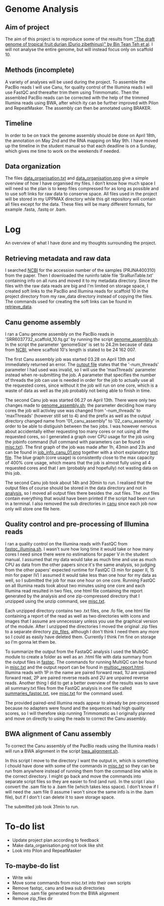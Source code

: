 # Genome Analysis

## Aim of project
The aim of this project is to reproduce some of the results from ["The draft genome of tropical fruit durian (Durio zibethinus)" by Bin Tean Teh et al](https://www.nature.com/articles/ng.3972/). I will not analyse the entire genome, but will instead focus only on scaffold 10.

## Methods (incomplete)
A variety of analyses will be used during the project. To assemble the PacBio reads I will use Canu, for quality control of the Illumina reads I will use FastQC and thereafter trim them using Trimmomatic. Then the assembled PacBio reads can be corrected with the help of the trimmed Illumina reads using BWA, after which ity can be further improved with Pilon and RepeatMasker. The assembly can then be annotated using BRAKER.

## Timeline
In order to be on track the genome assembly should be done on April 18th, the annotation on May 2nd and the RNA mapping on May 9th. I have moved up the timeline in the student manual so that each deadline is on a Sunday, which gives me time to work on the weekends if needed.

## Data organization
The files [data_organisation.txt](data_organisation.txt) and [data_organisation.png](data_organisation.png) give a simple overview of how I have organised my files.
I don’t know how much space I will need so the plan is to keep files compressed for as long as possible and to use soft links for raw data to conserve space. All files used in the project will be stored in my UPPMAX directory while this git repository will contain all files except for the data. These files will be many different formats, for example .fasta, .fastq or .bam.

# Log
An overview of what I have done and my thoughts surrounding the project.

## Retrieving metadata and raw data
I searched [NCBI](https://www.ncbi.nlm.nih.gov/sra) for the accession number of the samples (PRJNA400310) from the paper. Then I downloaded the runinfo table file ‘SraRunTable.txt’ containing info on all runs and moved it to my metadata directory.
Since the files with the raw data reads are big and I'm limited on storage space, I created soft links to the PacBio and Illumina reads for scaffold 10 in the project directory from my raw_data directory instead of copying the files. The commands used for creating the soft links can be found in [retrieve_data](code/retrieve_data). 

## Canu genome assembly
I ran a Canu genome assembly on the PacBio reads in 'SRR6037732_scaffold_10.fq.gz' by running the script [genome_assembly.sh](code/genome_assembly.sh). In the script the parameter 'genomeSize' is set to 24.2m because of data from [NCBI](https://www.ncbi.nlm.nih.gov/Traces/wgs/NSDW01?display=contigs), where scaffold 10's length is stated to be 24 162 007.

The first Canu assembly job was started 03.28 on April 13th and immediately returned an error. The [output file](analysis/genome_assembly/canu/01_canu_assembly.out) states that the '-num_threads' parameter I had used was invalid, so I will use the 'maxThreads' parameter instead when re-submitting the job. A parameter that specifies the number of threads the job can use is needed in order for the job to actually use all the requested cores, since without it the job will run on one core, which is a waste of data as well as the job probably not being able to finish in time.

The second Canu job was started 06.27 on April 13th. There were only two changes made to [genome_assembly.sh](code/genome_assembly.sh); the parameter deciding how many cores the job will activley use was changed from '-num_threads' to 'maxThreads' (however still set to 4) and the prefix as well as the output directory changed name from '01_canu_assembly" to '02_canu_assembly' in order to be able to distiguish between the two jobs.
I was however nervous about accidentally either requesting too many cores or not using all the requested cores, so I generated a graph over CPU usage for the job using the jobinfo command (full command with parameters can be found in [misc.txt](code/misc.txt)). The first graph of the job was made after 1h, 43min and 23s and can be found in [job_info_canu_01.png](job_info/job_info_canu_01.png) together with a short explanatory [text file](job_info/job_info_canu.txt). The blue graph (core usage) is consistently close to the max capacity of 400% core usage, which means that the job is almost fully using all 4 requested cores and that I am (probably and hopefully) not wasting data on this job.

The second Canu job took about 14h and 30min to run. I realised that the output files of course should be stored in the data directory and not in [analysis](analysis/), so I moved all output files there besides the .out files. The .out files contain everything that would have been printed if the script had been run in a terminal. I also removed the sub directories in [canu](analysis/genome_assembly/canu/) since each job now only will store one file here.

## Quality control and pre-processing of Illumina reads
I ran a quality control on the Illumina reads with FastQC from [fastqc_illumina.sh](code/fastqc_illumina.sh). I wasn't sure how long time it would take or how many cores I need since there were no estimations for paper V in the student manual. I assumed that my data would take as much time and use as much CPU as data from the other papers since it's the same analysis, so judging from the other papers' expected runtime for FastQC (3 min for paper II, 15 min for paper IV) I assumed it would take less than one hour for my data as well, so I submitted the job for max one hour on one core.
Running FastQC on all Illumina reads took about two minutes using one core and each Illumina read resulted in two files, one html file containing the report generated by the analysis and one zip-compressed directory that I unzipped using the unzip command, see [misc.txt](code/misc.txt).

Each unzipped directory contains two .txt files, one .fo file, one html file containing a report of the read as well as two directories with icons and images that I assume are unnecessary unless you use the graphical version of the module.
After I unzipped the directories I moved the original .zip files to a separate directory [zip_files](analysis/pre_processing/fastqc/zip_files/), although I don't think I need them any more so I could as easily have deleted them. Currently I think I'm fine on storage so I'm gonna let them be.

To summarize the output from the FastaQC analysis I used the MultiQC module to create a folder as well as an .html file with data summary from the output files in [fastqc](analysis/pre_processing/fastqc/). The commands for running MultiQC can be found in [misc.txt](code/misc.txt) and the output report can be found in [multiqc_report.html](analysis/pre_processing/fastqc/multiqc_data/multiqc_report.html). Illumina reads with 1P in the name are paired forward read, 1U are unpaired forward read, 2P are paired reverse reads and 2U are unpaired reverse reads. Another thing I did to get a better overview of the results was to save all summary.txt files from the FastQC analysis in one file called [summaries_fastqc.txt](analysis/pre_processing/fastqc/summaries_fastqc.txt), see [misc.txt](code/misc.txt) for the command used.

The provided paired-end Illumina reads appear to already be pre-processed because no adapters were found and the sequences had high quality scores, so I will therefore skip running Trimmomatic as I originally planned and move on directly to using the reads to correct the Canu assembly.

## BWA alignment of Canu assembly
To correct the Canu assembly of the PacBio reads using the Illumina reads I will run a BWA alignment in the script [bwa_alignment.sh](code/bwa_alignment.sh).

In this script I move to the directory I want the output in, which is something I chould have done with some of the commands in [misc.txt](code/misc.txt) so they can be run from anywhere instead of running them from the command line while in the correct directory. I might go back and move the commands into separate script files so they are easier to find (and run). 
In the script I also convert the .sam file to a .bam file (which takes less space). I don't know if I will need the .sam file (I assume I won't since the same info is in the .bam file), but if I don't I can delete it to save storage space.

The submitted job took 31min to run.

# To-do list
* Update project plan according to feedback
* Make data_organisation.png not look like shit
* Look into Pilon and RepeatMasker

## To-maybe-do list
* Write wiki
* Move some commands from misc.txt into their own scripts
* Remove fastqc, canu and bwa sub directories
* Remove .sam file generated from the BWA alignment
* Remove zip_files dir
